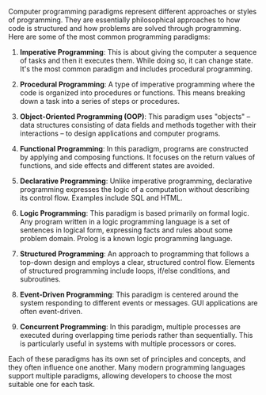 Computer programming paradigms represent different approaches or styles of programming. They are essentially philosophical approaches to how code is structured and how problems are solved through programming. Here are some of the most common programming paradigms:

1. **Imperative Programming**: This is about giving the computer a sequence of tasks and then it executes them. While doing so, it can change state. It's the most common paradigm and includes procedural programming.

2. **Procedural Programming**: A type of imperative programming where the code is organized into procedures or functions. This means breaking down a task into a series of steps or procedures.

3. **Object-Oriented Programming (OOP)**: This paradigm uses "objects" – data structures consisting of data fields and methods together with their interactions – to design applications and computer programs.

4. **Functional Programming**: In this paradigm, programs are constructed by applying and composing functions. It focuses on the return values of functions, and side effects and different states are avoided.

5. **Declarative Programming**: Unlike imperative programming, declarative programming expresses the logic of a computation without describing its control flow. Examples include SQL and HTML.

6. **Logic Programming**: This paradigm is based primarily on formal logic. Any program written in a logic programming language is a set of sentences in logical form, expressing facts and rules about some problem domain. Prolog is a known logic programming language.

7. **Structured Programming**: An approach to programming that follows a top-down design and employs a clear, structured control flow. Elements of structured programming include loops, if/else conditions, and subroutines.

8. **Event-Driven Programming**: This paradigm is centered around the system responding to different events or messages. GUI applications are often event-driven.

9. **Concurrent Programming**: In this paradigm, multiple processes are executed during overlapping time periods rather than sequentially. This is particularly useful in systems with multiple processors or cores.

Each of these paradigms has its own set of principles and concepts, and they often influence one another. Many modern programming languages support multiple paradigms, allowing developers to choose the most suitable one for each task.
